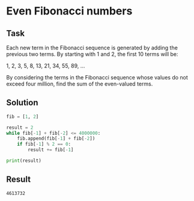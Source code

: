 # Even Fibonacci numbers

## Task

Each new term in the Fibonacci sequence is generated by adding the previous two
terms. By starting with 1 and 2, the first 10 terms will be:

1, 2, 3, 5, 8, 13, 21, 34, 55, 89, &#x2026;

By considering the terms in the Fibonacci sequence whose values do not exceed
four million, find the sum of the even-valued terms.

## Solution

``` python
fib = [1, 2]

result = 2
while fib[-1] + fib[-2] <= 4000000:
    fib.append(fib[-1] + fib[-2])
    if fib[-1] % 2 == 0:
        result += fib[-1]

print(result)

```

## Result

    4613732
